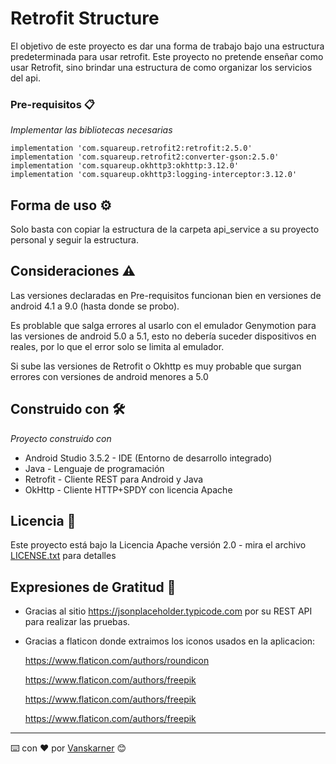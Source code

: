 # Retrofit Structure

El objetivo de este proyecto es dar una forma de trabajo bajo una estructura predeterminada para usar retrofit.
Este proyecto no pretende enseñar como usar Retrofit, sino brindar una estructura de como organizar los servicios del api.

### Pre-requisitos 📋

_Implementar las bibliotecas necesarias_

```
implementation 'com.squareup.retrofit2:retrofit:2.5.0'
implementation 'com.squareup.retrofit2:converter-gson:2.5.0'
implementation 'com.squareup.okhttp3:okhttp:3.12.0'
implementation 'com.squareup.okhttp3:logging-interceptor:3.12.0'
```
## Forma de uso ⚙️

Solo basta con copiar la estructura de la carpeta api_service a su proyecto personal y seguir la estructura.


## Consideraciones ⚠️

Las versiones declaradas en Pre-requisitos funcionan bien en versiones de android 4.1 a 9.0 (hasta donde se probo).

Es problable que salga errores al usarlo con el emulador Genymotion para las versiones de android 5.0 a 5.1, esto no debería
suceder dispositivos en reales, por lo que el error solo se limita al emulador.

Si sube las versiones de Retrofit o Okhttp  es muy probable que surgan errores con versiones de android menores a 5.0

## Construido con 🛠️

_Proyecto construido con_

* Android Studio 3.5.2 - IDE (Entorno de desarrollo integrado)
* Java - Lenguaje de programación
* Retrofit - Cliente REST para Android y Java
* OkHttp - Cliente HTTP+SPDY con licencia Apache

## Licencia 📄

Este proyecto está bajo la Licencia Apache versión 2.0 - mira el archivo [LICENSE.txt](LICENSE.txt) para detalles

## Expresiones de Gratitud 🎁

* Gracias al sitio https://jsonplaceholder.typicode.com por su REST API para realizar las pruebas.
* Gracias a flaticon donde extraimos los iconos usados en la aplicacion: 

  https://www.flaticon.com/authors/roundicon

  https://www.flaticon.com/authors/freepik

  https://www.flaticon.com/authors/freepik

  https://www.flaticon.com/authors/freepik


---
⌨️ con ❤️ por [Vanskarner](https://github.com/vanskarner) 😊
